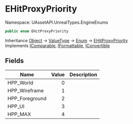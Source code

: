# EHitProxyPriority

Namespace: UAssetAPI.UnrealTypes.EngineEnums

```csharp
public enum EHitProxyPriority
```

Inheritance [Object](https://docs.microsoft.com/en-us/dotnet/api/system.object) → [ValueType](https://docs.microsoft.com/en-us/dotnet/api/system.valuetype) → [Enum](https://docs.microsoft.com/en-us/dotnet/api/system.enum) → [EHitProxyPriority](./uassetapi.unrealtypes.engineenums.ehitproxypriority.md)<br>
Implements [IComparable](https://docs.microsoft.com/en-us/dotnet/api/system.icomparable), [IFormattable](https://docs.microsoft.com/en-us/dotnet/api/system.iformattable), [IConvertible](https://docs.microsoft.com/en-us/dotnet/api/system.iconvertible)

## Fields

| Name | Value | Description |
| --- | --: | --- |
| HPP_World | 0 |  |
| HPP_Wireframe | 1 |  |
| HPP_Foreground | 2 |  |
| HPP_UI | 3 |  |
| HPP_MAX | 4 |  |
